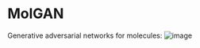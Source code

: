# MolGAN
Generative adversarial networks for molecules:
![image](https://user-images.githubusercontent.com/51278890/173227301-c8d644d8-77f3-44c0-8ca6-75550335871b.png)

